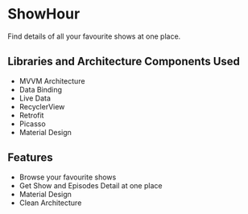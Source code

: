 # ShowHour
Find details of all your favourite shows at one place.

## Libraries and Architecture Components Used
- MVVM Architecture
- Data Binding
- Live Data
- RecyclerView
- Retrofit
- Picasso
- Material Design

## Features

- Browse your favourite shows
- Get Show and Episodes Detail at one place
- Material Design
- Clean Architecture
